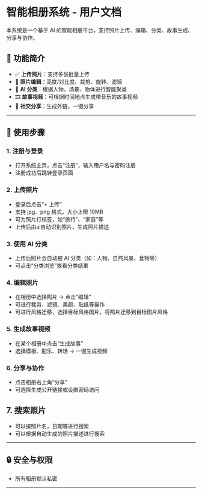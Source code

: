 # 智能相册系统 - 用户文档

本系统是一个基于 AI 的智能相册平台，支持照片上传、编辑、分类、故事生成、分享与协作。

## 🎉 功能简介

- ✅ **上传照片**：支持多张批量上传
- 🎨 **照片编辑**：亮度/对比度、裁剪、旋转、滤镜
- 🤖 **AI 分类**：根据人物、场景、物体进行智能聚类
- 🎞️ **故事视频**：可根据时间地点生成带音乐的故事视频
- 🔗 **社交分享**：生成外链，一键分享

---

## 🧭 使用步骤

### 1. 注册与登录

- 打开系统主页，点击“注册”，输入用户名与密码注册
- 注册成功后跳转登录页面

### 2. 上传照片

- 登录后点击“+ 上传”
- 支持 jpg、png 格式，大小上限 10MB
- 可为照片打标签，如“旅行”、“家庭”等
- 上传后由ai自动识别照片，生成照片描述


### 3. 使用 AI 分类

- 上传后照片会自动被 AI 分类（如：人物、自然风景、食物等）
- 可点击“分类浏览”查看分类结果

### 4. 编辑照片

- 在相册中选择照片 → 点击“编辑”
- 可进行裁剪、滤镜、美颜、贴纸等操作
- 可进行风格迁移，选择目标风格图片，将照片迁移到目标图片风格

### 5. 生成故事视频

- 在某个相册中点击“生成故事”
- 选择模板、配乐、转场 → 一键生成视频

### 6. 分享与协作

- 点击相册右上角“分享”
- 可选择生成公开链接或设置密码访问

## 7. 搜索照片
- 可以按照片名，日期等进行搜索
- 可以根据自动生成的照片描述进行搜索

---

## 🔒 安全与权限

- 所有相册默认私密
<!-- - 用户可在“设置”中启用二次验证 -->
---